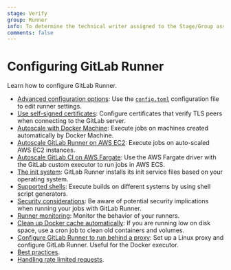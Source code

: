 ```yaml
---
stage: Verify
group: Runner
info: To determine the technical writer assigned to the Stage/Group associated with this page, see https://about.gitlab.com/handbook/engineering/ux/technical-writing/#assignments
comments: false
---
```


# Configuring GitLab Runner

Learn how to configure GitLab Runner.

- [Advanced configuration options](advanced-configuration.md): Use
  the [`config.toml`](https://github.com/toml-lang/toml) configuration file
  to edit runner settings.
- [Use self-signed certificates](tls-self-signed.md): Configure certificates
  that verify TLS peers when connecting to the GitLab server.
- [Autoscale with Docker Machine](autoscale.md): Execute jobs on machines
  created automatically by Docker Machine.
- [Autoscale GitLab Runner on AWS EC2](runner_autoscale_aws/index.md): Execute jobs on auto-scaled AWS EC2 instances.
- [Autoscale GitLab CI on AWS Fargate](runner_autoscale_aws_fargate/index.md):
  Use the AWS Fargate driver with the GitLab custom executor to run jobs in AWS ECS.
- [The init system](init.md): GitLab Runner installs
  its init service files based on your operating system.
- [Supported shells](../shells/index.md): Execute builds on different systems by
  using shell script generators.
- [Security considerations](../security/index.md): Be aware of potential
  security implications when running your jobs with GitLab Runner.
- [Runner monitoring](../monitoring/README.md): Monitor the behavior of your
  runners.
- [Clean up Docker cache automatically](../executors/docker.md#clearing-docker-cache):
  If you are running low on disk space, use a cron job to clean old containers and volumes.
- [Configure GitLab Runner to run behind a proxy](proxy.md): Set
  up a Linux proxy and configure GitLab Runner. Useful for the
  Docker executor.
- [Best practices](../best_practice/index.md).
- [Handling rate limited requests](proxy.md#handling-rate-limited-requests).
